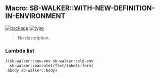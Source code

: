 ## Macro: SB-WALKER::WITH-NEW-DEFINITION-IN-ENVIRONMENT
[![package](https://img.shields.io/badge/Package-SB--WALKER-5f9ea0.svg?style=social&colorA=999999)](../) [![type](https://img.shields.io/badge/Type-Macro-5f9ea0.svg?style=social&colorA=999999)](../#macro) 

> No description.

### Lambda list
```cl
((sb-walker::new-env sb-walker::old-env
  sb-walker::macrolet/flet/labels-form)
 &body sb-walker::body)
```
